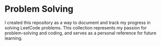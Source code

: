 # Problem Solving
I created this repository as a way to document and track my progress in solving LeetCode problems. This collection represents my passion for problem-solving and coding, and serves as a personal reference for future learning.
